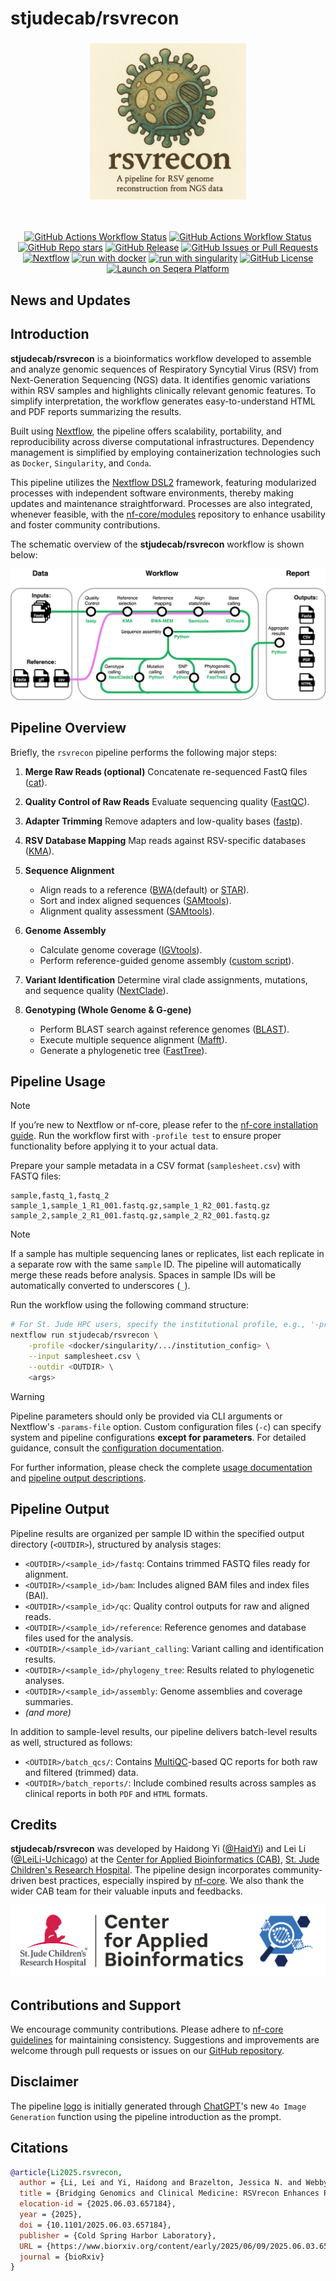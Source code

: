 # stjudecab/rsvrecon

<h3 align="center">
    <img src="https://raw.githubusercontent.com/stjudecab/rsvrecon/main/assets/rsvrecon_logo.png" alt="rsvrecon_logo" width="250"/>
</h3>
<br>

<p align="center">
<a href="https://github.com/stjudecab/rsvrecon/actions/workflows/ci.yml"><img alt="GitHub Actions Workflow Status" src="https://img.shields.io/github/actions/workflow/status/stjudecab/rsvrecon/ci.yml?branch=main&style=for-the-badge&logo=github&label=Test&labelColor=363a4f&color=f2cdcd"></a>
<a href="https://github.com/stjudecab/rsvrecon/actions/workflows/linting.yml"><img alt="GitHub Actions Workflow Status" src="https://img.shields.io/github/actions/workflow/status/stjudecab/rsvrecon/linting.yml?branch=main&style=for-the-badge&logo=github&label=Lint&labelColor=363a4f&color=a6d189"></a>
<a href="https://github.com/stjudecab/rsvrecon/stargazers"><img alt="GitHub Repo stars" src="https://img.shields.io/github/stars/stjudecab/rsvrecon?style=for-the-badge&logo=starship&labelColor=363a4f&color=b7bdf8"></a>
<a href="https://github.com/stjudecab/rsvrecon/releases/latest"><img alt="GitHub Release" src="https://img.shields.io/github/v/release/stjudecab/rsvrecon?style=for-the-badge&logo=github&labelColor=363a4f&color=89dceb"></a>
<a href="https://github.com/stjudecab/rsvrecon/issues"><img alt="GitHub Issues or Pull Requests" src="https://img.shields.io/github/issues/stjudecab/rsvrecon?style=for-the-badge&logo=data%3Aimage%2Fsvg%2Bxml%3Bbase64%2CPHN2ZyB4bWxucz0iaHR0cDovL3d3dy53My5vcmcvMjAwMC9zdmciIHZpZXdCb3g9IjAgMCAyNTYgMjU2Ij4KPHBhdGggZD0iTTIxNiwzMlYxOTJhOCw4LDAsMCwxLTgsOEg3MmExNiwxNiwwLDAsMC0xNiwxNkgxOTJhOCw4LDAsMCwxLDAsMTZINDhhOCw4LDAsMCwxLTgtOFY1NkEzMiwzMiwwLDAsMSw3MiwyNEgyMDhBOCw4LDAsMCwxLDIxNiwzMloiIHN0eWxlPSJmaWxsOiAjQ0FEM0Y1OyIvPgo8L3N2Zz4%3D&labelColor=363a4f&color=f5a97f"></a>
<br/>
<a href="https://www.nextflow.io/"><img alt="Nextflow" src="https://img.shields.io/badge/nextflow%20DSL2-%E2%89%A524.04.2-23aa62.svg?style=for-the-badge"></a>
<a href="https://www.docker.com/"><img alt="run with docker" src="https://img.shields.io/badge/run%20with-docker-0db7ed?labelColor=000000&logo=docker&style=for-the-badge"></a>
<a href="https://sylabs.io/docs/"><img alt="run with singularity" src="https://img.shields.io/badge/run%20with-singularity-1d355c.svg?labelColor=000000&style=for-the-badge"></a>
<a href="https://github.com/stjudecab/rsvrecon/blob/main/LICENSE"><img alt="GitHub License" src="https://img.shields.io/github/license/stjudecab/rsvrecon?branch=main&style=for-the-badge&labelColor=363a4f&color=eba0ac"></a>
<a href="https://cloud.seqera.io/launch?pipeline=https://github.com/stjudecab/rsvrecon"><img alt="Launch on Seqera Platform" src="https://img.shields.io/badge/Launch%20%F0%9F%9A%80-Seqera%20Platform-%234256e7?style=for-the-badge"></a>
</p>

[//]: # "[![Cite with Zenodo](http://img.shields.io/badge/DOI-10.5281/zenodo.XXXXXXX-1073c8?labelColor=000000)](https://doi.org/10.5281/zenodo.XXXXXXX)"

## News and Updates

## Introduction

**stjudecab/rsvrecon** is a bioinformatics workflow developed to assemble and analyze genomic sequences of Respiratory
Syncytial Virus (RSV) from Next-Generation Sequencing (NGS) data. It identifies genomic variations within RSV samples
and highlights clinically relevant genomic features. To simplify interpretation, the workflow generates easy-to-understand
HTML and PDF reports summarizing the results.

Built using [Nextflow](https://www.nextflow.io), the pipeline offers scalability, portability, and reproducibility
across diverse computational infrastructures. Dependency management is simplified by employing containerization
technologies such as `Docker`, `Singularity`, and `Conda`.

This pipeline utilizes the [Nextflow DSL2](https://www.nextflow.io/docs/latest/dsl2.html) framework, featuring
modularized processes with independent software environments, thereby making updates and maintenance straightforward.
Processes are also integrated, whenever feasible, with the [nf-core/modules](https://github.com/nf-core/modules)
repository to enhance usability and foster community contributions.

The schematic overview of the **stjudecab/rsvrecon** workflow is shown below:

<p align="center">
    <img src="https://raw.githubusercontent.com/stjudecab/rsvrecon/main/assets/rsvrecon_workflow.png" alt="rsvrecon_workflow" />
</p>

## Pipeline Overview

Briefly, the `rsvrecon` pipeline performs the following major steps:

1. **Merge Raw Reads (optional)**
   Concatenate re-sequenced FastQ files ([cat](http://www.linfo.org/cat.html)).

2. **Quality Control of Raw Reads**
   Evaluate sequencing quality ([FastQC](https://www.bioinformatics.babraham.ac.uk/projects/fastqc/)).

3. **Adapter Trimming**
   Remove adapters and low-quality bases ([fastp](https://github.com/OpenGene/fastp)).

4. **RSV Database Mapping**
   Map reads against RSV-specific databases ([KMA](https://github.com/genomicepidemiology/kma)).

5. **Sequence Alignment**

   - Align reads to a reference ([BWA](https://bio-bwa.sourceforge.net/bwa.shtml)(default) or [STAR](https://github.com/alexdobin/STAR)).
   - Sort and index aligned sequences ([SAMtools](https://sourceforge.net/projects/samtools/files/samtools/)).
   - Alignment quality assessment ([SAMtools](https://sourceforge.net/projects/samtools/files/samtools/)).

6. **Genome Assembly**

   - Calculate genome coverage ([IGVtools](https://github.com/igvteam/igv)).
   - Perform reference-guided genome assembly ([custom script](https://github.com/stjudecab/rsvrecon/blob/dev/bin/assemble_sequence.py)).

7. **Variant Identification**
   Determine viral clade assignments, mutations, and sequence quality ([NextClade](https://github.com/nextstrain/nextclade)).

8. **Genotyping (Whole Genome & G-gene)**
   - Perform BLAST search against reference genomes ([BLAST](https://blast.ncbi.nlm.nih.gov/Blast.cgi?PAGE_TYPE=BlastSearch)).
   - Execute multiple sequence alignment ([Mafft](https://mafft.cbrc.jp/alignment/server/index.html)).
   - Generate a phylogenetic tree ([FastTree](https://www.microbesonline.org/fasttree/)).

## Pipeline Usage

> [!NOTE]
> If you’re new to Nextflow or nf-core, please refer to the [nf-core installation guide](https://nf-co.re/docs/usage/installation).
> Run the workflow first with `-profile test` to ensure proper functionality before applying it to your actual data.

Prepare your sample metadata in a CSV format (`samplesheet.csv`) with FASTQ files:

```csv
sample,fastq_1,fastq_2
sample_1,sample_1_R1_001.fastq.gz,sample_1_R2_001.fastq.gz
sample_2,sample_2_R1_001.fastq.gz,sample_2_R2_001.fastq.gz
```

> [!NOTE]
> If a sample has multiple sequencing lanes or replicates, list each replicate in a separate row with the
> same `sample` ID. The pipeline will automatically merge these reads before analysis. Spaces in sample IDs will be
> automatically converted to underscores (`_`).

Run the workflow using the following command structure:

```bash
# For St. Jude HPC users, specify the institutional profile, e.g., '-profile stjude'
nextflow run stjudecab/rsvrecon \
    -profile <docker/singularity/.../institution_config> \
    --input samplesheet.csv \
    --outdir <OUTDIR> \
    <args>
```

> [!WARNING]
> Pipeline parameters should only be provided via CLI arguments or Nextflow's `-params-file` option. Custom
> configuration files (`-c`) can specify system and pipeline configurations **except for parameters**.
> For detailed guidance, consult the [configuration documentation](https://nf-co.re/docs/usage/getting_started/configuration#custom-configuration-files).

For further information, please check the complete [usage documentation](./docs/usage.md) and [pipeline output descriptions](./docs/output.md).

## Pipeline Output

Pipeline results are organized per sample ID within the specified output directory (`<OUTDIR>`), structured by analysis stages:

- `<OUTDIR>/<sample_id>/fastq`: Contains trimmed FASTQ files ready for alignment.
- `<OUTDIR>/<sample_id>/bam`: Includes aligned BAM files and index files (BAI).
- `<OUTDIR>/<sample_id>/qc`: Quality control outputs for raw and aligned reads.
- `<OUTDIR>/<sample_id>/reference`: Reference genomes and database files used for the analysis.
- `<OUTDIR>/<sample_id>/variant_calling`: Variant calling and identification results.
- `<OUTDIR>/<sample_id>/phylogeny_tree`: Results related to phylogenetic analyses.
- `<OUTDIR>/<sample_id>/assembly`: Genome assemblies and coverage summaries.
- _(and more)_

In addition to sample-level results, our pipeline delivers batch-level results as well, structured as follows:

- `<OUTDIR>/batch_qcs/`: Contains [MultiQC](https://seqera.io/multiqc/)-based QC reports for both raw and filtered (trimmed) data.
- `<OUTDIR>/batch_reports/`: Include combined results across samples as clinical reports in both `PDF` and `HTML` formats.

## Credits

**stjudecab/rsvrecon** was developed by Haidong Yi ([@HaidYi](https://github.com/HaidYi)) and Lei Li ([@LeiLi-Uchicago](https://github.com/LeiLi-Uchicago)) at the
[Center for Applied Bioinformatics (CAB)](https://www.stjude.org/research/why-st-jude/shared-resources/center-for-applied-bioinformatics-cab.html),
[St. Jude Children's Research Hospital](https://www.stjude.org/). The pipeline design incorporates community-driven best
practices, especially inspired by [nf-core](https://nf-co.re/). We also thank the wider CAB team for their valuable inputs and feedbacks.

![StJude_CAB](assets/report_logo.png)

## Contributions and Support

We encourage community contributions. Please adhere to [nf-core guidelines](https://nf-co.re/developers/guidelines) for
maintaining consistency. Suggestions and improvements are welcome through pull requests or issues on our [GitHub repository](https://github.com/stjudecab/rsvrecon).

## Disclaimer

The pipeline [logo](./assets/rsvrecon_logo.png) is initially generated through [ChatGPT](https://chatgpt.com/)'s
new `4o Image Generation` function using the pipeline introduction as the prompt.

## Citations

```bibtex
@article{Li2025.rsvrecon,
  author = {Li, Lei and Yi, Haidong and Brazelton, Jessica N. and Webby, Richard and Hayden, Randall T. and Wu, Gang and Hijano, Diego R.},
  title = {Bridging Genomics and Clinical Medicine: RSVrecon Enhances RSV Surveillance with Automated Genotyping and Clinically-important Mutation Reporting},
  elocation-id = {2025.06.03.657184},
  year = {2025},
  doi = {10.1101/2025.06.03.657184},
  publisher = {Cold Spring Harbor Laboratory},
  URL = {https://www.biorxiv.org/content/early/2025/06/09/2025.06.03.657184},
  journal = {bioRxiv}
}
```

